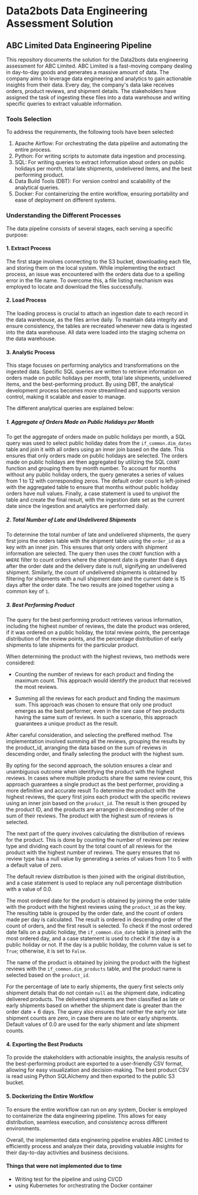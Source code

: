 # Data2bots Data Engineering Assessment Solution

## ABC Limited Data Engineering Pipeline

This repository documents the solution for the Data2bots data engineering assessment for ABC Limited. ABC Limited is a fast-moving company dealing in day-to-day goods and generates a massive amount of data. The company aims to leverage data engineering and analytics to gain actionable insights from their data. Every day, the company's data lake receives orders, product reviews, and shipment details. The stakeholders have assigned the task of ingesting these files into a data warehouse and writing specific queries to extract valuable information.

### Tools Selection

To address the requirements, the following tools have been selected:

1. Apache Airflow: For orchestrating the data pipeline and automating the entire process.
2. Python: For writing scripts to automate data ingestion and processing.
3. SQL: For writing queries to extract information about orders on public holidays per month, total late shipments, undelivered items, and the best performing product.
4. Data Build Tools (DBT): For version control and scalability of the analytical queries.
5. Docker: For containerizing the entire workflow, ensuring portability and ease of deployment on different systems.

### Understanding the Different Processes

The data pipeline consists of several stages, each serving a specific purpose:

#### 1. Extract Process

The first stage involves connecting to the S3 bucket, downloading each file, and storing them on the local system. While implementing the extract process, an issue was encountered with the orders data due to a spelling error in the file name. To overcome this, a file listing mechanism was employed to locate and download the files successfully.

#### 2. Load Process

The loading process is crucial to attach an ingestion date to each record in the data warehouse, as the files arrive daily. To maintain data integrity and ensure consistency, the tables are recreated whenever new data is ingested into the data warehouse. All data were loaded into the staging schema on the data warehouse.

#### 3. Analytic Process

This stage focuses on performing analytics and transformations on the ingested data. Specific SQL queries are written to retrieve information on orders made on public holidays per month, total late shipments, undelivered items, and the best-performing product. By using DBT, the analytical development process becomes more streamlined and supports version control, making it scalable and easier to manage.

The different analytical queries are explained below:

##### 1. Aggregate of Orders Made on Public Holidays per Month

To get the aggregate of orders made on public holidays per month, a SQL query was used to select public holiday dates from the `if_common.dim_dates` table and join it with all orders using an inner join based on the date. This ensures that only orders made on public holidays are selected. The orders made on public holidays are then aggregated by utilizing the SQL `COUNT` function and grouping them by month number. To account for months without any public holiday orders, the query generates a series of values from 1 to 12 with corresponding zeros. The default order count is left-joined with the aggregated table to ensure that months without public holiday orders have null values. Finally, a case statement is used to unpivot the table and create the final result, with the ingestion date set as the current date since the ingestion and analytics are performed daily.

##### 2. Total Number of Late and Undelivered Shipments

To determine the total number of late and undelivered shipments, the query first joins the orders table with the shipment table using the `order_id` as a key with an inner join. This ensures that only orders with shipment information are selected. The query then uses the `COUNT` function with a `WHERE` filter to count orders where the shipment date is greater than 6 days after the order date and the delivery date is null, signifying an undelivered shipment. Similarly, the count of undelivered shipments is obtained by filtering for shipments with a null shipment date and the current date is 15 days after the order date. The two results are joined together using a common key of `1`.

##### 3. Best Performing Product

The query for the best performing product retrieves various information, including the highest number of reviews, the date the product was ordered, if it was ordered on a public holiday, the total review points, the percentage distribution of the review points, and the percentage distribution of early shipments to late shipments for the particular product.

When determining the product with the highest reviews, two methods were considered:

- Counting the number of reviews for each product and finding the maximum count. This approach would identify the product that received the most reviews.

- Summing all the reviews for each product and finding the maximum sum. This approach was chosen to ensure that only one product emerges as the best performer, even in the rare case of two products having the same sum of reviews. In such a scenario, this approach guarantees a unique product as the result.

After careful consideration, and selecting the preffered method. The implementation involved summing all the reviews, grouping the results by the product_id, arranging the data based on the sum of reviews in descending order, and finally selecting the product with the highest sum.

By opting for the second approach, the solution ensures a clear and unambiguous outcome when identifying the product with the highest reviews. In cases where multiple products share the same review count, this approach guarantees a single product as the best performer, providing a more definitive and accurate result
To determine the product with the highest reviews, the query first joins each product with the specific reviews using an inner join based on the `product_id`. The result is then grouped by the product ID, and the products are arranged in descending order of the sum of their reviews. The product with the highest sum of reviews is selected.

The next part of the query involves calculating the distribution of reviews for the product. This is done by counting the number of reviews per review type and dividing each count by the total count of all reviews for the product with the highest number of reviews. The query ensures that no review type has a null value by generating a series of values from 1 to 5 with a default value of zero.

The default review distribution is then joined with the original distribution, and a case statement is used to replace any null percentage distribution with a value of 0.0.

The most ordered date for the product is obtained by joining the order table with the product with the highest reviews using the `product_id` as the key. The resulting table is grouped by the order date, and the count of orders made per day is calculated. The result is ordered in descending order of the count of orders, and the first result is selected. To check if the most ordered date falls on a public holiday, the `if_common.dim_date` table is joined with the most ordered day, and a case statement is used to check if the day is a public holiday or not. If the day is a public holiday, the column value is set to `True`; otherwise, it is set to `False`.

The name of the product is obtained by joining the product with the highest reviews with the `if_common.dim_products` table, and the product name is selected based on the `product_id`.

For the percentage of late to early shipments, the query first selects only shipment details that do not contain `null` as the shipment date, indicating delivered products. The delivered shipments are then classified as late or early shipments based on whether the shipment date is greater than the order date + 6 days. The query also ensures that neither the early nor late shipment counts are zero, in case there are no late or early shipments. Default values of 0.0 are used for the early shipment and late shipment counts.

#### 4. Exporting the Best Products

To provide the stakeholders with actionable insights, the analysis results of the best-performing product are exported to a user-friendly CSV format, allowing for easy visualization and decision-making. The best product CSV is read using Python SQLAlchemy and then exported to the public S3 bucket.

#### 5. Dockerizing the Entire Workflow

To ensure the entire workflow can run on any system, Docker is employed to containerize the data engineering pipeline. This allows for easy distribution, seamless execution, and consistency across different environments.

Overall, the implemented data engineering pipeline enables ABC Limited to efficiently process and analyze their data, providing valuable insights for their day-to-day activities and business decisions.



#### Things that were not implemented due to time
- Writing test for the pipeline and using CI/CD
- using Kubernetes for orchestrating the Docker container 

